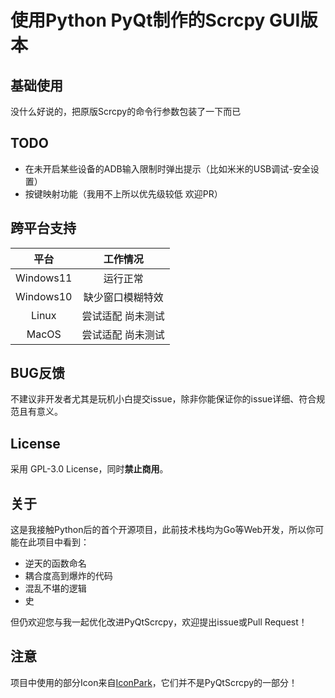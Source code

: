 # 使用Python PyQt制作的Scrcpy GUI版本

## 基础使用
没什么好说的，把原版Scrcpy的命令行参数包装了一下而已

## TODO
- 在未开启某些设备的ADB输入限制时弹出提示（比如米米的USB调试-安全设置）
- 按键映射功能（我用不上所以优先级较低 欢迎PR）

## 跨平台支持
|    平台     |   工作情况    |
|:---------:|:---------:|
| Windows11 |   运行正常    |
| Windows10 | 缺少窗口模糊特效  |
|   Linux   | 尝试适配 尚未测试 |
|   MacOS   | 尝试适配 尚未测试 |

## BUG反馈
不建议非开发者尤其是玩机小白提交issue，除非你能保证你的issue详细、符合规范且有意义。

## License
采用 GPL-3.0 License，同时**禁止商用**。

## 关于
这是我接触Python后的首个开源项目，此前技术栈均为Go等Web开发，所以你可能在此项目中看到：
- 逆天的函数命名
- 耦合度高到爆炸的代码
- 混乱不堪的逻辑
- 史

但仍欢迎您与我一起优化改进PyQtScrcpy，欢迎提出issue或Pull Request！

## 注意
项目中使用的部分Icon来自[IconPark](https://iconpark.oceanengine.com/official)，它们并不是PyQtScrcpy的一部分！
